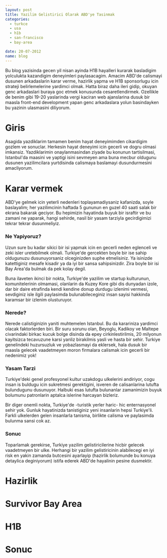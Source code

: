 ```yaml
---
layout: post
title: Yazilim Gelistirici Olarak ABD'ye Tasinmak
categories:
  - turkce
  - usa
  - h1b
  - san-francisco
  - bay-area

date: 20-07-2012
name: blog
---
```


Bu blog yazisinda gecen yil nisan ayinda H1B hayalleri kurarak basladigim
yolculukta kazandigim deneyimleri paylasacagim. Amacim ABD'de calismayi dusunen
arkadaslarin karar verme, hazirlik yapma ve H1B sponsorlugu icin strateji
belirlemelerine yardimci olmak. Hatta biraz daha ileri gidip, okuyan genc
arkadaslari buraya goc etmek konusunda cesaretlendirmek. Ozellikle de benim
gibi 19-20 yaslarinda vergi kaciran web ajanslarina dusuk bir maasla front-end
development yapan genc arkadaslara yolun basindayken bu yazinin ulasmasini
diliyorum.

# Giris

Asagida yazdiklarim tamamen benim hayat deneyimimden cikardigim gozlem ve
sonuclar. Herkesin hayat deneyimi icin gecerli ve dogru olmasi imkansiz.
Yazdiklarimin onaylanmasindan ziyade bu konunun tartisilmasi, Istanbul'da
maasini ve yaptigi isini sevmeyen ama buna mecbur oldugunu dusunen
yazilimcilara yurtdisinda calismaya baslamayi dusundurmesini amacliyorum. 

# Karar vermek

ABD'ye gelmek icin yeterli nedenleri toplayamadiysaniz kafanizda, soyle
baslayalim; her yazilimcinin haftada 5 gununun en guzel 40 saati salak bir
ekrana bakarak geciyor. Bu hepimizin hayatinda buyuk bir israftir ve bu zamani
ne yaparak, hangi sehirde, nasil bir yasam tarziyla gecirdigimizi tekrar tekrar
dusunmeliyiz. 

### Ne Yapiyoruz?

Uzun sure bu kadar sikici bir isi yapmak icin en gecerli neden eglenceli ve
zeki isler uretebilmek olmali. Turkiye'de gercekten boyle bir ise sahip
oldugunuzu dusunuyorsaniz olceginizden suphe etmelisiniz. Ya isinizde
katettiginiz mesafe kisadir ya da iyi bir sansa sahipsinizdir. Zira boyle bir
isi Bay Area'da bulmak da pek kolay degil.

Buna ilaveten ikinci bir nokta, Turkiye'de yazilim ve startup kulturunun,
komunitelerinin olmamasi, olanlarin da Kuzey Kore gibi dis dunyadan izole, dar
bir daire etrafinda kendi kendine donup durdugu izlenimi vermesi, sevdiginiz
isle ilgili paylasimda bulunabileceginiz insan sayisi hakkinda karamsar bir
izlenim olusturuyor.

### Nerede?

Nerede calistiginizin yaniti muhtemelen Istanbul. Bu da karariniza yardimci
olacak faktorlerden biri. Bir suru sorunu olan, Beyoglu, Kadikoy ve Maltepe
civarindaki birkac kucuk bolge disinda da epey cirkinlestirilmis, 20 milyonun
kayitsizca tecavuzune karsi yanliz birakilmis yasli ve hasta bir sehir. Turkiye
genelindeki huzursuzluk ve yobazlasmayi da eklersek, hala dusuk bir maasla
gelecek vaadetmeyen moron firmalara calismak icin gecerli bir nedenimiz yok!

### Yasam Tarzi

Turkiye'deki genel profesyonel kultur uzakdogu ulkelerini andiriyor, cogu insan
is buldugu icin sukretmesi gerektigini, isveren de calisanlarina lutufta
bulundugunu dusunuyor. Halbuki esas lutufta bulunanlar zamanimizin buyuk
bolumunu patronlarin aptalca islerine harcayan bizleriz. 

Bir diger onemli nokta, Turkiye'de -turistik yerler haric- hic enternasyonel
sehir yok. Gunluk hayatinizda tanistiginiz yeni insanlarin hepsi Turkiye'li.
Farkli ulkelerden gelen insanlarla tanisma, birlikte calisma ve paylasimda
bulunma sansi cok az.

### Sonuc

Toparlamak gerekirse, Turkiye yazilim gelistiricilerine hicbir gelecek
vaadetmeyen bir ulke. Herhangi bir yazilim gelistiricinin alabilecegi en iyi
risk en yakin zamanda butcesini ayarlayip (hazirlik bolumunde bu konuya
detaylica deginiyorum) istifa ederek ABD'de hayalinin pesine dusmektir.

# Hazirlik

# Survivor Bay Area

# H1B

# Sonuc
